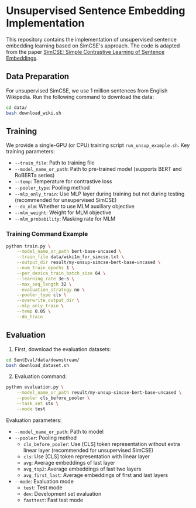 # Unsupervised Sentence Embedding Implementation

This repository contains the implementation of unsupervised sentence embedding learning based on SimCSE's approach. The code is adapted from the paper [SimCSE: Simple Contrastive Learning of Sentence Embeddings](https://arxiv.org/abs/2104.08821).

## Data Preparation

For unsupervised SimCSE, we use 1 million sentences from English Wikipedia. Run the following command to download the data:
```bash
cd data/
bash download_wiki.sh
```

## Training

We provide a single-GPU (or CPU) training script `run_unsup_example.sh`. Key training parameters:

* `--train_file`: Path to training file
* `--model_name_or_path`: Path to pre-trained model (supports BERT and RoBERTa series)
* `--temp`: Temperature for contrastive loss
* `--pooler_type`: Pooling method
* `--mlp_only_train`: Use MLP layer during training but not during testing (recommended for unsupervised SimCSE)
* `--do_mlm`: Whether to use MLM auxiliary objective
* `--mlm_weight`: Weight for MLM objective
* `--mlm_probability`: Masking rate for MLM


### Training Command Example

```bash
python train.py \
    --model_name_or_path bert-base-uncased \
    --train_file data/wiki1m_for_simcse.txt \
    --output_dir result/my-unsup-simcse-bert-base-uncased \
    --num_train_epochs 1 \
    --per_device_train_batch_size 64 \
    --learning_rate 3e-5 \
    --max_seq_length 32 \
    --evaluation_strategy no \
    --pooler_type cls \
    --overwrite_output_dir \
    --mlp_only_train \
    --temp 0.05 \
    --do_train
```

## Evaluation

1. First, download the evaluation datasets:
```bash
cd SentEval/data/downstream/
bash download_dataset.sh
```

2. Evaluation command:
```bash
python evaluation.py \
    --model_name_or_path result/my-unsup-simcse-bert-base-uncased \
    --pooler cls_before_pooler \
    --task_set sts \
    --mode test
```

Evaluation parameters:
* `--model_name_or_path`: Path to model
* `--pooler`: Pooling method
  * `cls_before_pooler`: Use [CLS] token representation without extra linear layer (recommended for unsupervised SimCSE)
  * `cls`: Use [CLS] token representation with linear layer
  * `avg`: Average embeddings of last layer
  * `avg_top2`: Average embeddings of last two layers
  * `avg_first_last`: Average embeddings of first and last layers
* `--mode`: Evaluation mode
  * `test`: Test mode
  * `dev`: Development set evaluation
  * `fasttest`: Fast test mode
